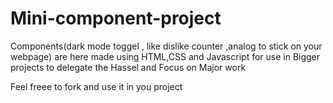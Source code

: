 # Mini-component-project

Components(dark mode toggel , like dislike counter ,analog to stick on your  webpage) are here made using HTML,CSS and Javascript for use in Bigger projects to delegate the Hassel and Focus on Major work

  Feel freee to fork and use it in you project
